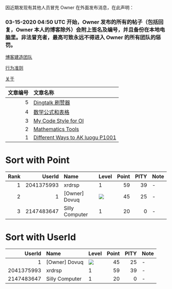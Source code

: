 因近期发现有其他人员冒充 Owner 在外面发布消息，在此声明：

### 03-15-2020 04:50 UTC 开始，Owner 发布的所有的帖子（包括回复，Owner 本人的博客除外）会附上签名及编号，并且备份在本地电脑里。非法冒充者，最高可致永远不得进入 Owner 的所有团队的惩罚。

[博客建造团队](https://www.github.com/dovuque/)

[行为准则](https://dovuque.github.io/code_of_conduct/)

[关于](https://dovuque.github.io/about)

|文章编号|文章名称|
|--:|:--|
|5|[Dingtalk 刷赞器](https://www.github.com/dovuq/dingtalk)|
|4|[数学公式和表格](https://www.luogu.com.cn/paste/73x0l7qh)|
|3|[My Code Style for OI](https://dovuque.github.io/codestyle/)|
|2|[Mathematics Tools](https://unthique.github.io/mathematics/)|
|1|[Different Ways to AK luogu P1001](https://dovuque.github.io/akp1001)|

# Sort with Point

|Rank|UserId|Name|Level|Point|PITY|Note|
|--:|--:|:--|:--|--:|--:|:--|
|1|2041375993|xrdrsp|1|59|39|-|
|2|1|\[Owner\] Dovuq|![](http://latex.codecogs.com/gif.latex?\infty)|45|25|-|
|3|2147483647|Silly Computer|1|20|0|-|

# Sort with UserId

|UserId|Name|Level|Point|PITY|Note|
|--:|:--|:--|--:|--:|:--|
|1|\[Owner\] Dovuq|![](http://latex.codecogs.com/gif.latex?\infty)|45|25|-|
|2041375993|xrdrsp|1|59|39|-|
|2147483647|Silly Computer|1|20|0|-|
